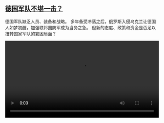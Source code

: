 <!--1675351026000-->
[德国军队不堪一击？](https://www.dw.com/zh/%E5%BE%B7%E5%9B%BD%E5%86%9B%E9%98%9F%E4%B8%8D%E5%A0%AA%E4%B8%80%E5%87%BB%EF%BC%9F/a-64556908)
------

<p>德国军队缺乏人员、装备和战略。 多年备受冷落之后，俄罗斯入侵乌克兰让德国人如梦初醒，加强联邦国防军成为当务之急。 但新的态度、政策和资金是否足以扭转国家军队的窘困局面？</small></p><video src="https://tvdownloaddw-a.akamaihd.net/dwtv_video/flv/vdt_zh/2023/bchi230130_001_chibuneswehr_01r_AVC_1280x720.mp4" controls style="width:100%"></video>
